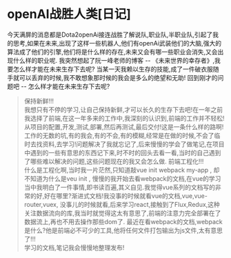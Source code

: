 openAI战胜人类[日记]
================
今天满屏的消息都是Dota2openAi接连战胜了解说队,职业队,半职业队,引起了我的思考,如果在未来,出现了这样一些机器人,他们有openAi武装他们的大脑,强大的算法成了他们的引擎,他们将是什么样的存在,未来又会有哪一些职业会消失,又会出现什么样的职业呢.
我突然想起了阮一峰老师的博客 -- 《未来世界的幸存者》,我要怎么样才能在未来生存下去呢?
当某一天我赖以生存的技能,成了一件破衣服随手就可以丢弃的时候,我不敢想象那时候的我会是多么的绝望和无助!
回到刚才的问题吧 -- 怎么样才能在未来生存下去呢?                
> 保持新鲜!!!      
我想只有不停的学习,让自己保持新鲜,才可以长久的生存下去吧!在一年之前我选择了前端,在这一年多来的工作中,我深刻的认识到,前端的工作并不轻松!从项目的配置,开发,测试,部署,然后再测试,最后交付!这是一条什么样的路啊!工作的无数的坑,有的我会,有的不会,有的模糊,经常是在做的时候,不会了临时去找资料,去学习!问题解决了我就忘记了,后来慢慢的学会了做笔记,在项目中遇到的一些有意思的东西记下来,时不时的回头去看一看,当时的自己遇到了哪些难以解决的问题,这些问题现在的我又会怎么做.
> 前端工程化!!!        
什么是工程化啊,当时我一片茫然,只知道敲vue init webpack my-app , 却不知道为什么是veu init , 慢慢的我开始去看webpack的文档,在vue的学习当中我明白了一件事情,即书读百遍,其义自见.我觉得vue系列的文档写的非常的好,好在哪里?渐进式文档!我没事的时候就看vue的文档,vue,vue-router,vuex, 没事儿的时候就看,后来学习react,接触到了Flux,Redux,这种关注数据流向的库,我当时就觉得这太有意思了,前端的注意力完全部署在了数据流上,再也不用去操作那些dom了.
最近在看webpack的文档,webpack是什么?他是前端必不可少的工具,他将任何文件打包输出为js文件,太有意思了!!!          
学习的文档,笔记我会慢慢地整理发布!
